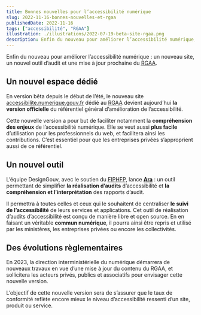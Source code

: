```yaml
---
title: Bonnes nouvelles pour l’accessibilité numérique
slug: 2022-11-16-bonnes-nouvelles-et-rgaa
publishedDate: 2022-11-16
tags: ["accessibilité", "RGAA"]
illustration: ./illustrations/2022-07-19-beta-site-rgaa.png
description: Enfin du nouveau pour améliorer l’accessibilité numérique, un nouveau site, un nouvel outil et une mise à jour prochaine du RGAA
---
```


<p class="fr-text--lead">Enfin du nouveau pour améliorer l’accessibilité numérique : un nouveau site, un nouvel outil d’audit et une mise à jour prochaine du <abbr title="référentiel général d’amélioration de l’accessibilité">RGAA</abbr>.</p>

## Un nouvel espace dédié

En version bêta depuis le début de l’été, le nouveau site <a href="https://accessibilite.numerique.gouv.fr" target="_blank" title="accessibilite.numerique.gouv.fr - nouvelle fenêtre">accessibilite.numerique.gouv.fr</a> dédié au <abbr title="référentiel général d’amélioration de l’accessibilité">RGAA</abbr> devient aujourd’hui **la version officielle** du référentiel général d’amélioration de l’accessibilité.

Cette nouvelle version a pour but de faciliter notamment la **compréhension des enjeux** de l’accessibilité numérique.
Elle se veut aussi **plus facile** d’utilisation pour les professionnels du web, et facilitera ainsi les contributions.
C’est essentiel pour que les entreprises privées s’approprient aussi de ce référentiel.


## Un nouvel outil

L’équipe DesignGouv, avec le soutien du <abbr title="Fond pour l’insertion des personnes handicapées dans la Fonction publique">FIPHFP</abbr>, lance <a href="https://ara.numerique.gouv.fr" target="_blank" title="Ara - nouvelle fenêtre"><strong>Ara</strong></a> : un outil permettant de simplifier **la réalisation d’audits** d’accessibilité et **la compréhension et l’interprétation** des rapports d’audit.

Il permettra à toutes celles et ceux qui le souhaitent de centraliser **le suivi de l’accessibilité** de leurs services et applications. Cet outil de réalisation d’audits d’accessibilité est conçu de manière libre et open source.
En en faisant un véritable **commun numérique**, il pourra ainsi être repris et utilisé par les ministères, les entreprises privées ou encore les collectivités.

## Des évolutions règlementaires

En 2023, la direction interministérielle du numérique démarrera de nouveaux travaux en vue d’une mise à jour du contenu du RGAA, et sollicitera les acteurs privés, publics et associatifs pour envisager cette nouvelle version.

L’objectif de cette nouvelle version sera de s’assurer que le taux de conformité reflète encore mieux le niveau d’accessibilité ressenti d’un site, produit ou service.
